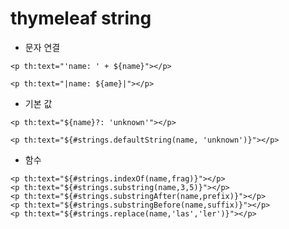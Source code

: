 # thymeleaf string

- 문자 연결
````
<p th:text="'name: ' + ${name}"></p>
````
````
<p th:text="|name: ${ame}|"></p>
````

- 기본 값
````
<p th:text="${name}?: 'unknown'"></p>
````
````
<p th:text="${#strings.defaultString(name, 'unknown')}"></p>
````
- 함수
````
<p th:text="${#strings.indexOf(name,frag)}"></p>
<p th:text="${#strings.substring(name,3,5)}"></p>
<p th:text="${#strings.substringAfter(name,prefix)}"></p>
<p th:text="${#strings.substringBefore(name,suffix)}"></p>
<p th:text="${#strings.replace(name,'las','ler')}"></p>
````